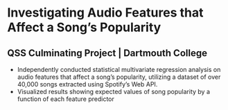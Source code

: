 # Investigating Audio Features that Affect a Song’s Popularity

## QSS Culminating Project | Dartmouth College
- Independently conducted statistical multivariate regression analysis on audio features that affect a song’s popularity, utilizing a dataset of over 40,000 songs extracted using Spotify’s Web API.
- Visualized results showing expected values of song popularity by a function of each feature predictor
